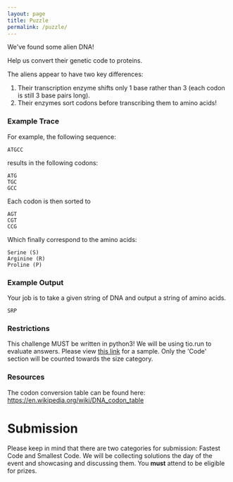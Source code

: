 ```yaml
---
layout: page
title: Puzzle
permalink: /puzzle/
---
```


We've found some alien DNA!

Help us convert their genetic code to proteins.

The aliens appear to have two key differences:

1. Their transcription enzyme shifts only 1 base rather than 3 (each codon is still 3 base pairs long).
2. Their enzymes sort codons before transcribing them to amino acids!

### Example Trace
For example, the following sequence:

```
ATGCC
```

results in the following codons:

```
ATG
TGC
GCC
```

Each codon is then sorted to

```
AGT
CGT
CCG
```
Which finally correspond to the amino acids:

```
Serine (S) 
Arginine (R)
Proline (P)
```

### Example Output
Your job is to take a given string of DNA and output a string of amino acids.

```
SRP
```
### Restrictions
This challenge MUST be written in python3! We will be using tio.run to evaluate answers. Please view [this link](https://tio.run/##FckxDgIhEEbhfk8xoVlotrGzM5voBbyAkXGXgoHM/CRyesTu5Xu14yxyGSPyh@C/4boQOefo3uSNVISOwkYnK/95TmU0FVpjy7mTQZMc60i5FgVZt6VOgYefvRlikk35FX0IYdyej33/AQ) for a sample.
Only the 'Code' section will be counted towards the size category.

### Resources
The codon conversion table can be found here: https://en.wikipedia.org/wiki/DNA_codon_table

# Submission
Please keep in mind that there are two categories for submission: Fastest Code and Smallest Code. We will be collecting solutions the day of the event and showcasing and discussing them. You <b>must</b> attend to be eligible for prizes.